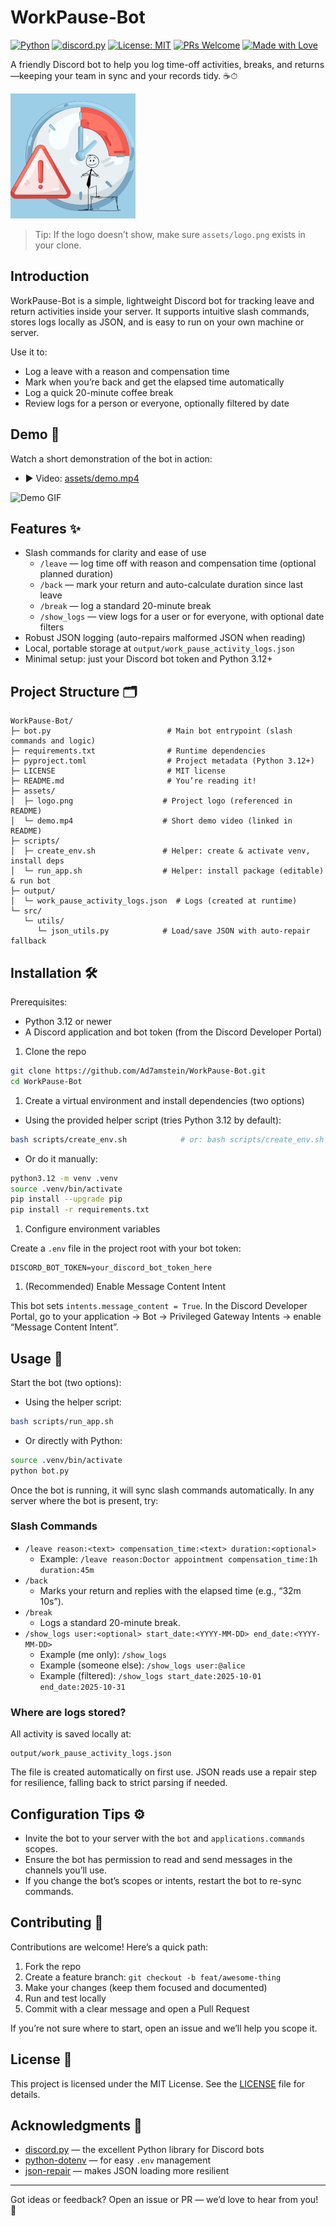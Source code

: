 # WorkPause-Bot

[![Python](https://img.shields.io/badge/Python-3.12%2B-3776AB?logo=python&logoColor=white)](https://www.python.org/)
[![discord.py](https://img.shields.io/badge/discord.py-2.6.4-5865F2?logo=discord&logoColor=white)](https://discordpy.readthedocs.io/)
[![License: MIT](https://img.shields.io/badge/License-MIT-green.svg)](LICENSE)
[![PRs Welcome](https://img.shields.io/badge/PRs-welcome-brightgreen.svg)](https://makeapullrequest.com)
[![Made with Love](https://img.shields.io/badge/Made%20with-%F0%9F%92%9A-blue)](https://github.com/Ad7amstein/WorkPause-Bot)

A friendly Discord bot to help you log time-off activities, breaks, and returns—keeping your team in sync and your records tidy. ☕⏱

![WorkPause Bot Logo](assets/logo.png)

> Tip: If the logo doesn’t show, make sure `assets/logo.png` exists in your clone.

## Introduction

WorkPause-Bot is a simple, lightweight Discord bot for tracking leave and return activities inside your server. It supports intuitive slash commands, stores logs locally as JSON, and is easy to run on your own machine or server.

Use it to:

- Log a leave with a reason and compensation time
- Mark when you’re back and get the elapsed time automatically
- Log a quick 20-minute coffee break
- Review logs for a person or everyone, optionally filtered by date

## Demo 🎥

Watch a short demonstration of the bot in action:

- ▶️ Video: [assets/demo.mp4](assets/demo.mp4)

![Demo GIF](assets/demo.gif)

## Features ✨

- Slash commands for clarity and ease of use
  - `/leave` — log time off with reason and compensation time (optional planned duration)
  - `/back` — mark your return and auto-calculate duration since last leave
  - `/break` — log a standard 20-minute break
  - `/show_logs` — view logs for a user or for everyone, with optional date filters
- Robust JSON logging (auto-repairs malformed JSON when reading)
- Local, portable storage at `output/work_pause_activity_logs.json`
- Minimal setup: just your Discord bot token and Python 3.12+

## Project Structure 🗂

```text
WorkPause-Bot/
├─ bot.py                          # Main bot entrypoint (slash commands and logic)
├─ requirements.txt                # Runtime dependencies
├─ pyproject.toml                  # Project metadata (Python 3.12+)
├─ LICENSE                         # MIT license
├─ README.md                       # You’re reading it!
├─ assets/
│  ├─ logo.png                    # Project logo (referenced in README)
│  └─ demo.mp4                    # Short demo video (linked in README)
├─ scripts/
│  ├─ create_env.sh               # Helper: create & activate venv, install deps
│  └─ run_app.sh                  # Helper: install package (editable) & run bot
├─ output/
│  └─ work_pause_activity_logs.json  # Logs (created at runtime)
└─ src/
   └─ utils/
      └─ json_utils.py            # Load/save JSON with auto-repair fallback
```

## Installation 🛠

Prerequisites:

- Python 3.12 or newer
- A Discord application and bot token (from the Discord Developer Portal)

1. Clone the repo

```bash
git clone https://github.com/Ad7amstein/WorkPause-Bot.git
cd WorkPause-Bot
```

1. Create a virtual environment and install dependencies (two options)

- Using the provided helper script (tries Python 3.12 by default):

```bash
bash scripts/create_env.sh            # or: bash scripts/create_env.sh 3.12
```

- Or do it manually:

```bash
python3.12 -m venv .venv
source .venv/bin/activate
pip install --upgrade pip
pip install -r requirements.txt
```

1. Configure environment variables

Create a `.env` file in the project root with your bot token:

```env
DISCORD_BOT_TOKEN=your_discord_bot_token_here
```

1. (Recommended) Enable Message Content Intent

This bot sets `intents.message_content = True`. In the Discord Developer Portal, go to your application → Bot → Privileged Gateway Intents → enable “Message Content Intent”.

## Usage 🚀

Start the bot (two options):

- Using the helper script:

```bash
bash scripts/run_app.sh
```

- Or directly with Python:

```bash
source .venv/bin/activate
python bot.py
```

Once the bot is running, it will sync slash commands automatically. In any server where the bot is present, try:

### Slash Commands

- `/leave reason:<text> compensation_time:<text> duration:<optional>`
  - Example: `/leave reason:Doctor appointment compensation_time:1h duration:45m`
- `/back`
  - Marks your return and replies with the elapsed time (e.g., “32m 10s”).
- `/break`
  - Logs a standard 20-minute break.
- `/show_logs user:<optional> start_date:<YYYY-MM-DD> end_date:<YYYY-MM-DD>`
  - Example (me only): `/show_logs`
  - Example (someone else): `/show_logs user:@alice`
  - Example (filtered): `/show_logs start_date:2025-10-01 end_date:2025-10-31`

### Where are logs stored?

All activity is saved locally at:

```text
output/work_pause_activity_logs.json
```

The file is created automatically on first use. JSON reads use a repair step for resilience, falling back to strict parsing if needed.

## Configuration Tips ⚙️

- Invite the bot to your server with the `bot` and `applications.commands` scopes.
- Ensure the bot has permission to read and send messages in the channels you’ll use.
- If you change the bot’s scopes or intents, restart the bot to re-sync commands.

## Contributing 🤝

Contributions are welcome! Here’s a quick path:

1. Fork the repo
2. Create a feature branch: `git checkout -b feat/awesome-thing`
3. Make your changes (keep them focused and documented)
4. Run and test locally
5. Commit with a clear message and open a Pull Request

If you’re not sure where to start, open an issue and we’ll help you scope it.

## License 📄

This project is licensed under the MIT License. See the [LICENSE](LICENSE) file for details.

## Acknowledgments 🙌

- [discord.py](https://discordpy.readthedocs.io/) — the excellent Python library for Discord bots
- [python-dotenv](https://github.com/theskumar/python-dotenv) — for easy `.env` management
- [json-repair](https://github.com/mangiucugna/json-repair) — makes JSON loading more resilient

---

Got ideas or feedback? Open an issue or PR — we’d love to hear from you! 💬
